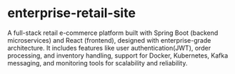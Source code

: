 # enterprise-retail-site
A full-stack retail e-commerce platform built with Spring Boot (backend microservices) and React (frontend), designed with enterprise-grade architecture. It includes features like user authentication(JWT), order processing, and inventory handling, support for Docker, Kubernetes, Kafka messaging, and monitoring tools for scalability and reliability.
